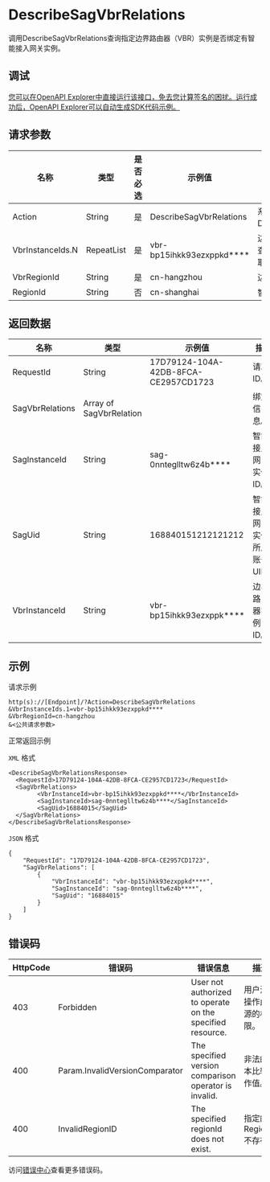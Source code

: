 # DescribeSagVbrRelations

调用DescribeSagVbrRelations查询指定边界路由器（VBR）实例是否绑定有智能接入网关实例。

## 调试

[您可以在OpenAPI Explorer中直接运行该接口，免去您计算签名的困扰。运行成功后，OpenAPI Explorer可以自动生成SDK代码示例。](https://api.aliyun.com/#product=Smartag&api=DescribeSagVbrRelations&type=RPC&version=2018-03-13)

## 请求参数

|名称|类型|是否必选|示例值|描述|
|--|--|----|---|--|
|Action|String|是|DescribeSagVbrRelations|系统规定参数。取值：DescribeSagVbrRelations。 |
|VbrInstanceIds.N|RepeatList|是|vbr-bp15ihkk93ezxppkd\*\*\*\*|边界路由器实例ID。可以一次查询多个边界路由器实例，N取值最大为**20**。 |
|VbrRegionId|String|是|cn-hangzhou|边界路由器实例所属地域ID。 |
|RegionId|String|否|cn-shanghai|智能接入网关地域ID。 |

## 返回数据

|名称|类型|示例值|描述|
|--|--|---|--|
|RequestId|String|17D79124-104A-42DB-8FCA-CE2957CD1723|请求ID。 |
|SagVbrRelations|Array of SagVbrRelation| |绑定信息。 |
|SagInstanceId|String|sag-0nnteglltw6z4b\*\*\*\*|智能接入网关实例ID。 |
|SagUid|String|168840151212121212|智能接入网关实例所属账号UID。 |
|VbrInstanceId|String|vbr-bp15ihkk93ezxppk\*\*\*\*|边界路由器实例ID。 |

## 示例

请求示例

```
http(s)://[Endpoint]/?Action=DescribeSagVbrRelations
&VbrInstanceIds.1=vbr-bp15ihkk93ezxppkd****
&VbrRegionId=cn-hangzhou
&<公共请求参数>
```

正常返回示例

`XML` 格式

```
<DescribeSagVbrRelationsResponse>
  <RequestId>17D79124-104A-42DB-8FCA-CE2957CD1723</RequestId>
  <SagVbrRelations>
        <VbrInstanceId>vbr-bp15ihkk93ezxppkd****</VbrInstanceId>
        <SagInstanceId>sag-0nnteglltw6z4b****</SagInstanceId>
        <SagUid>16884015</SagUid>
  </SagVbrRelations>
</DescribeSagVbrRelationsResponse>
```

`JSON` 格式

```
{
	"RequestId": "17D79124-104A-42DB-8FCA-CE2957CD1723",
	"SagVbrRelations": [
		{
			"VbrInstanceId": "vbr-bp15ihkk93ezxppkd****",
			"SagInstanceId": "sag-0nnteglltw6z4b****",
			"SagUid": "16884015"
		}
	]
}
```

## 错误码

|HttpCode|错误码|错误信息|描述|
|--------|---|----|--|
|403|Forbidden|User not authorized to operate on the specified resource.|用户没有操作此资源的权限。|
|400|Param.InvalidVersionComparator|The specified version comparison operator is invalid.|非法的版本比较操作值。|
|400|InvalidRegionID|The specified regionId does not exist.|指定的RegionId不存在|

访问[错误中心](https://error-center.alibabacloud.com/status/product/Smartag)查看更多错误码。

